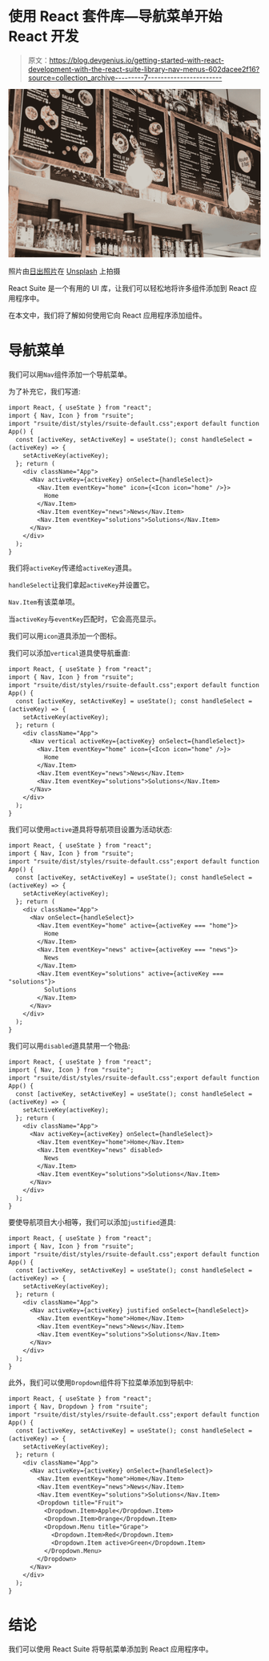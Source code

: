 # 使用 React 套件库—导航菜单开始 React 开发

> 原文：<https://blog.devgenius.io/getting-started-with-react-development-with-the-react-suite-library-nav-menus-602dacee2f16?source=collection_archive---------7----------------------->

![](img/ae5445862d2ee71e38bef03253981f22.png)

照片由[日出照片](https://unsplash.com/@sunrisephotography?utm_source=medium&utm_medium=referral)在 [Unsplash](https://unsplash.com?utm_source=medium&utm_medium=referral) 上拍摄

React Suite 是一个有用的 UI 库，让我们可以轻松地将许多组件添加到 React 应用程序中。

在本文中，我们将了解如何使用它向 React 应用程序添加组件。

# 导航菜单

我们可以用`Nav`组件添加一个导航菜单。

为了补充它，我们写道:

```
import React, { useState } from "react";
import { Nav, Icon } from "rsuite";
import "rsuite/dist/styles/rsuite-default.css";export default function App() {
  const [activeKey, setActiveKey] = useState(); const handleSelect = (activeKey) => {
    setActiveKey(activeKey);
  }; return (
    <div className="App">
      <Nav activeKey={activeKey} onSelect={handleSelect}>
        <Nav.Item eventKey="home" icon={<Icon icon="home" />}>
          Home
        </Nav.Item>
        <Nav.Item eventKey="news">News</Nav.Item>
        <Nav.Item eventKey="solutions">Solutions</Nav.Item>
      </Nav>
    </div>
  );
}
```

我们将`activeKey`传递给`activeKey`道具。

`handleSelect`让我们拿起`activeKey`并设置它。

`Nav.Item`有该菜单项。

当`activeKey`与`eventKey`匹配时，它会高亮显示。

我们可以用`icon`道具添加一个图标。

我们可以添加`vertical`道具使导航垂直:

```
import React, { useState } from "react";
import { Nav, Icon } from "rsuite";
import "rsuite/dist/styles/rsuite-default.css";export default function App() {
  const [activeKey, setActiveKey] = useState(); const handleSelect = (activeKey) => {
    setActiveKey(activeKey);
  }; return (
    <div className="App">
      <Nav vertical activeKey={activeKey} onSelect={handleSelect}>
        <Nav.Item eventKey="home" icon={<Icon icon="home" />}>
          Home
        </Nav.Item>
        <Nav.Item eventKey="news">News</Nav.Item>
        <Nav.Item eventKey="solutions">Solutions</Nav.Item>
      </Nav>
    </div>
  );
}
```

我们可以使用`active`道具将导航项目设置为活动状态:

```
import React, { useState } from "react";
import { Nav, Icon } from "rsuite";
import "rsuite/dist/styles/rsuite-default.css";export default function App() {
  const [activeKey, setActiveKey] = useState(); const handleSelect = (activeKey) => {
    setActiveKey(activeKey);
  }; return (
    <div className="App">
      <Nav onSelect={handleSelect}>
        <Nav.Item eventKey="home" active={activeKey === "home"}>
          Home
        </Nav.Item>
        <Nav.Item eventKey="news" active={activeKey === "news"}>
          News
        </Nav.Item>
        <Nav.Item eventKey="solutions" active={activeKey === "solutions"}>
          Solutions
        </Nav.Item>
      </Nav>
    </div>
  );
}
```

我们可以用`disabled`道具禁用一个物品:

```
import React, { useState } from "react";
import { Nav, Icon } from "rsuite";
import "rsuite/dist/styles/rsuite-default.css";export default function App() {
  const [activeKey, setActiveKey] = useState(); const handleSelect = (activeKey) => {
    setActiveKey(activeKey);
  }; return (
    <div className="App">
      <Nav activeKey={activeKey} onSelect={handleSelect}>
        <Nav.Item eventKey="home">Home</Nav.Item>
        <Nav.Item eventKey="news" disabled>
          News
        </Nav.Item>
        <Nav.Item eventKey="solutions">Solutions</Nav.Item>
      </Nav>
    </div>
  );
}
```

要使导航项目大小相等，我们可以添加`justified`道具:

```
import React, { useState } from "react";
import { Nav, Icon } from "rsuite";
import "rsuite/dist/styles/rsuite-default.css";export default function App() {
  const [activeKey, setActiveKey] = useState(); const handleSelect = (activeKey) => {
    setActiveKey(activeKey);
  }; return (
    <div className="App">
      <Nav activeKey={activeKey} justified onSelect={handleSelect}>
        <Nav.Item eventKey="home">Home</Nav.Item>
        <Nav.Item eventKey="news">News</Nav.Item>
        <Nav.Item eventKey="solutions">Solutions</Nav.Item>
      </Nav>
    </div>
  );
}
```

此外，我们可以使用`Dropdown`组件将下拉菜单添加到导航中:

```
import React, { useState } from "react";
import { Nav, Dropdown } from "rsuite";
import "rsuite/dist/styles/rsuite-default.css";export default function App() {
  const [activeKey, setActiveKey] = useState(); const handleSelect = (activeKey) => {
    setActiveKey(activeKey);
  }; return (
    <div className="App">
      <Nav activeKey={activeKey} onSelect={handleSelect}>
        <Nav.Item eventKey="home">Home</Nav.Item>
        <Nav.Item eventKey="news">News</Nav.Item>
        <Nav.Item eventKey="solutions">Solutions</Nav.Item>
        <Dropdown title="Fruit">
          <Dropdown.Item>Apple</Dropdown.Item>
          <Dropdown.Item>Orange</Dropdown.Item>
          <Dropdown.Menu title="Grape">
            <Dropdown.Item>Red</Dropdown.Item>
            <Dropdown.Item active>Green</Dropdown.Item>
          </Dropdown.Menu>
        </Dropdown>
      </Nav>
    </div>
  );
}
```

# 结论

我们可以使用 React Suite 将导航菜单添加到 React 应用程序中。